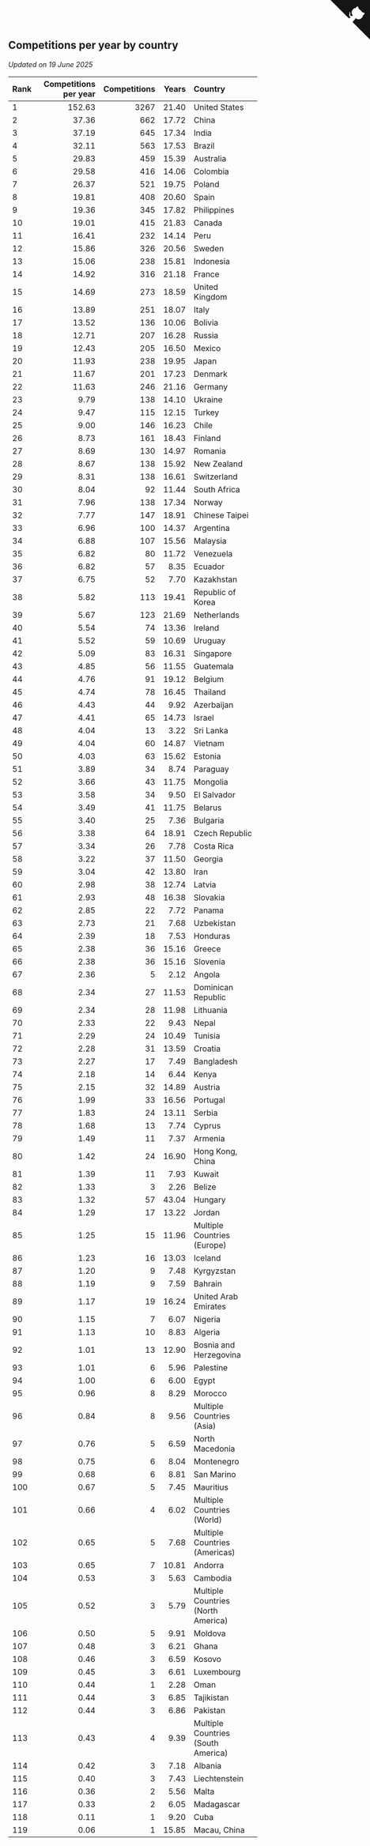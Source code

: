 ## Competitions per year by country

*Updated on 19 June 2025*

| Rank | Competitions per year | Competitions | Years | Country |
| :--- | ---: | ---: | ---: | :--- |
| 1 | 152.63 | 3267 | 21.40 | United States |
| 2 | 37.36 | 662 | 17.72 | China |
| 3 | 37.19 | 645 | 17.34 | India |
| 4 | 32.11 | 563 | 17.53 | Brazil |
| 5 | 29.83 | 459 | 15.39 | Australia |
| 6 | 29.58 | 416 | 14.06 | Colombia |
| 7 | 26.37 | 521 | 19.75 | Poland |
| 8 | 19.81 | 408 | 20.60 | Spain |
| 9 | 19.36 | 345 | 17.82 | Philippines |
| 10 | 19.01 | 415 | 21.83 | Canada |
| 11 | 16.41 | 232 | 14.14 | Peru |
| 12 | 15.86 | 326 | 20.56 | Sweden |
| 13 | 15.06 | 238 | 15.81 | Indonesia |
| 14 | 14.92 | 316 | 21.18 | France |
| 15 | 14.69 | 273 | 18.59 | United Kingdom |
| 16 | 13.89 | 251 | 18.07 | Italy |
| 17 | 13.52 | 136 | 10.06 | Bolivia |
| 18 | 12.71 | 207 | 16.28 | Russia |
| 19 | 12.43 | 205 | 16.50 | Mexico |
| 20 | 11.93 | 238 | 19.95 | Japan |
| 21 | 11.67 | 201 | 17.23 | Denmark |
| 22 | 11.63 | 246 | 21.16 | Germany |
| 23 | 9.79 | 138 | 14.10 | Ukraine |
| 24 | 9.47 | 115 | 12.15 | Turkey |
| 25 | 9.00 | 146 | 16.23 | Chile |
| 26 | 8.73 | 161 | 18.43 | Finland |
| 27 | 8.69 | 130 | 14.97 | Romania |
| 28 | 8.67 | 138 | 15.92 | New Zealand |
| 29 | 8.31 | 138 | 16.61 | Switzerland |
| 30 | 8.04 | 92 | 11.44 | South Africa |
| 31 | 7.96 | 138 | 17.34 | Norway |
| 32 | 7.77 | 147 | 18.91 | Chinese Taipei |
| 33 | 6.96 | 100 | 14.37 | Argentina |
| 34 | 6.88 | 107 | 15.56 | Malaysia |
| 35 | 6.82 | 80 | 11.72 | Venezuela |
| 36 | 6.82 | 57 | 8.35 | Ecuador |
| 37 | 6.75 | 52 | 7.70 | Kazakhstan |
| 38 | 5.82 | 113 | 19.41 | Republic of Korea |
| 39 | 5.67 | 123 | 21.69 | Netherlands |
| 40 | 5.54 | 74 | 13.36 | Ireland |
| 41 | 5.52 | 59 | 10.69 | Uruguay |
| 42 | 5.09 | 83 | 16.31 | Singapore |
| 43 | 4.85 | 56 | 11.55 | Guatemala |
| 44 | 4.76 | 91 | 19.12 | Belgium |
| 45 | 4.74 | 78 | 16.45 | Thailand |
| 46 | 4.43 | 44 | 9.92 | Azerbaijan |
| 47 | 4.41 | 65 | 14.73 | Israel |
| 48 | 4.04 | 13 | 3.22 | Sri Lanka |
| 49 | 4.04 | 60 | 14.87 | Vietnam |
| 50 | 4.03 | 63 | 15.62 | Estonia |
| 51 | 3.89 | 34 | 8.74 | Paraguay |
| 52 | 3.66 | 43 | 11.75 | Mongolia |
| 53 | 3.58 | 34 | 9.50 | El Salvador |
| 54 | 3.49 | 41 | 11.75 | Belarus |
| 55 | 3.40 | 25 | 7.36 | Bulgaria |
| 56 | 3.38 | 64 | 18.91 | Czech Republic |
| 57 | 3.34 | 26 | 7.78 | Costa Rica |
| 58 | 3.22 | 37 | 11.50 | Georgia |
| 59 | 3.04 | 42 | 13.80 | Iran |
| 60 | 2.98 | 38 | 12.74 | Latvia |
| 61 | 2.93 | 48 | 16.38 | Slovakia |
| 62 | 2.85 | 22 | 7.72 | Panama |
| 63 | 2.73 | 21 | 7.68 | Uzbekistan |
| 64 | 2.39 | 18 | 7.53 | Honduras |
| 65 | 2.38 | 36 | 15.16 | Greece |
| 66 | 2.38 | 36 | 15.16 | Slovenia |
| 67 | 2.36 | 5 | 2.12 | Angola |
| 68 | 2.34 | 27 | 11.53 | Dominican Republic |
| 69 | 2.34 | 28 | 11.98 | Lithuania |
| 70 | 2.33 | 22 | 9.43 | Nepal |
| 71 | 2.29 | 24 | 10.49 | Tunisia |
| 72 | 2.28 | 31 | 13.59 | Croatia |
| 73 | 2.27 | 17 | 7.49 | Bangladesh |
| 74 | 2.18 | 14 | 6.44 | Kenya |
| 75 | 2.15 | 32 | 14.89 | Austria |
| 76 | 1.99 | 33 | 16.56 | Portugal |
| 77 | 1.83 | 24 | 13.11 | Serbia |
| 78 | 1.68 | 13 | 7.74 | Cyprus |
| 79 | 1.49 | 11 | 7.37 | Armenia |
| 80 | 1.42 | 24 | 16.90 | Hong Kong, China |
| 81 | 1.39 | 11 | 7.93 | Kuwait |
| 82 | 1.33 | 3 | 2.26 | Belize |
| 83 | 1.32 | 57 | 43.04 | Hungary |
| 84 | 1.29 | 17 | 13.22 | Jordan |
| 85 | 1.25 | 15 | 11.96 | Multiple Countries (Europe) |
| 86 | 1.23 | 16 | 13.03 | Iceland |
| 87 | 1.20 | 9 | 7.48 | Kyrgyzstan |
| 88 | 1.19 | 9 | 7.59 | Bahrain |
| 89 | 1.17 | 19 | 16.24 | United Arab Emirates |
| 90 | 1.15 | 7 | 6.07 | Nigeria |
| 91 | 1.13 | 10 | 8.83 | Algeria |
| 92 | 1.01 | 13 | 12.90 | Bosnia and Herzegovina |
| 93 | 1.01 | 6 | 5.96 | Palestine |
| 94 | 1.00 | 6 | 6.00 | Egypt |
| 95 | 0.96 | 8 | 8.29 | Morocco |
| 96 | 0.84 | 8 | 9.56 | Multiple Countries (Asia) |
| 97 | 0.76 | 5 | 6.59 | North Macedonia |
| 98 | 0.75 | 6 | 8.04 | Montenegro |
| 99 | 0.68 | 6 | 8.81 | San Marino |
| 100 | 0.67 | 5 | 7.45 | Mauritius |
| 101 | 0.66 | 4 | 6.02 | Multiple Countries (World) |
| 102 | 0.65 | 5 | 7.68 | Multiple Countries (Americas) |
| 103 | 0.65 | 7 | 10.81 | Andorra |
| 104 | 0.53 | 3 | 5.63 | Cambodia |
| 105 | 0.52 | 3 | 5.79 | Multiple Countries (North America) |
| 106 | 0.50 | 5 | 9.91 | Moldova |
| 107 | 0.48 | 3 | 6.21 | Ghana |
| 108 | 0.46 | 3 | 6.59 | Kosovo |
| 109 | 0.45 | 3 | 6.61 | Luxembourg |
| 110 | 0.44 | 1 | 2.28 | Oman |
| 111 | 0.44 | 3 | 6.85 | Tajikistan |
| 112 | 0.44 | 3 | 6.86 | Pakistan |
| 113 | 0.43 | 4 | 9.39 | Multiple Countries (South America) |
| 114 | 0.42 | 3 | 7.18 | Albania |
| 115 | 0.40 | 3 | 7.43 | Liechtenstein |
| 116 | 0.36 | 2 | 5.56 | Malta |
| 117 | 0.33 | 2 | 6.05 | Madagascar |
| 118 | 0.11 | 1 | 9.20 | Cuba |
| 119 | 0.06 | 1 | 15.85 | Macau, China |


<a href="https://github.com/JustinTimeCuber/wca_statistics" class="github-corner" aria-label="View source on Github"><svg width="80" height="80" viewBox="0 0 250 250" style="fill:#151513; color:#fff; position: absolute; top: 0; border: 0; right: 0;" aria-hidden="true"><path d="M0,0 L115,115 L130,115 L142,142 L250,250 L250,0 Z"></path><path d="M128.3,109.0 C113.8,99.7 119.0,89.6 119.0,89.6 C122.0,82.7 120.5,78.6 120.5,78.6 C119.2,72.0 123.4,76.3 123.4,76.3 C127.3,80.9 125.5,87.3 125.5,87.3 C122.9,97.6 130.6,101.9 134.4,103.2" fill="currentColor" style="transform-origin: 130px 106px;" class="octo-arm"></path><path d="M115.0,115.0 C114.9,115.1 118.7,116.5 119.8,115.4 L133.7,101.6 C136.9,99.2 139.9,98.4 142.2,98.6 C133.8,88.0 127.5,74.4 143.8,58.0 C148.5,53.4 154.0,51.2 159.7,51.0 C160.3,49.4 163.2,43.6 171.4,40.1 C171.4,40.1 176.1,42.5 178.8,56.2 C183.1,58.6 187.2,61.8 190.9,65.4 C194.5,69.0 197.7,73.2 200.1,77.6 C213.8,80.2 216.3,84.9 216.3,84.9 C212.7,93.1 206.9,96.0 205.4,96.6 C205.1,102.4 203.0,107.8 198.3,112.5 C181.9,128.9 168.3,122.5 157.7,114.1 C157.9,116.9 156.7,120.9 152.7,124.9 L141.0,136.5 C139.8,137.7 141.6,141.9 141.8,141.8 Z" fill="currentColor" class="octo-body"></path></svg></a><style>.github-corner:hover .octo-arm{animation:octocat-wave 560ms ease-in-out}@keyframes octocat-wave{0%,100%{transform:rotate(0)}20%,60%{transform:rotate(-25deg)}40%,80%{transform:rotate(10deg)}}@media (max-width:500px){.github-corner:hover .octo-arm{animation:none}.github-corner .octo-arm{animation:octocat-wave 560ms ease-in-out}}</style>
